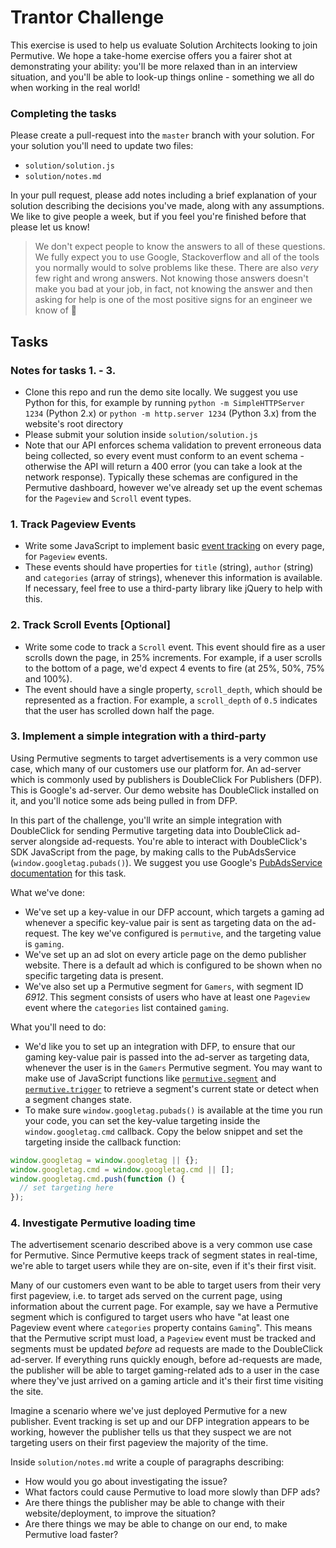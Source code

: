 # Trantor Challenge

This exercise is used to help us evaluate Solution Architects looking to join Permutive.  We hope a take-home exercise offers you a fairer shot at demonstrating your ability: you'll be more relaxed than in an interview situation, and you'll be able to look-up things online - something we all do when working in the real world!

### Completing the tasks

Please create a pull-request into the `master` branch with your solution. For your solution you'll need to update two files:
- `solution/solution.js`
- `solution/notes.md`

In your pull request, please add notes including a brief explanation of your solution describing the decisions you've made, along with any assumptions. We like to give people a week, but if you feel you're finished before that please let us know!

> We don't expect people to know the answers to all of these questions. We fully expect you to use Google, Stackoverflow and all of the tools you normally would to solve problems like these. There are also *very* few right and wrong answers. Not knowing those answers doesn't make you bad at your job, in fact, not knowing the answer and then asking for help is one of the most positive signs for an engineer we know of 💖

## Tasks

### Notes for tasks 1. - 3.
  - Clone this repo and run the demo site locally. We suggest you use Python for this, for example by running `python -m SimpleHTTPServer 1234` (Python 2.x) or `python -m http.server 1234` (Python 3.x) from the website's root directory
  - Please submit your solution inside `solution/solution.js`
  - Note that our API enforces schema validation to prevent erroneous data being collected, so every event must conform to an event schema - otherwise the API will return a 400 error (you can take a look at the network response). Typically these schemas are configured in the Permutive dashboard, however we've already set up the event schemas for the `Pageview` and `Scroll` event types.

### 1. Track Pageview Events

  - Write some JavaScript to implement basic [event tracking](https://developer.permutive.com/page/the-permutive-javascript-sdk#section--track-an-event-track-an-event-) on every page, for `Pageview` events.
  - These events should have properties for `title` (string), `author` (string) and `categories` (array of strings), whenever this information is available. If necessary, feel free to use a third-party library like jQuery to help with this.

### 2. Track Scroll Events [Optional]

  - Write some code to track a `Scroll` event. This event should fire as a user scrolls down the page, in 25% increments. For example, if a user scrolls to the bottom of a page, we'd expect 4 events to fire (at 25%, 50%, 75% and 100%).
  - The event should have a single property, `scroll_depth`, which should be represented as a fraction. For example, a `scroll_depth` of `0.5` indicates that the user has scrolled down half the page.

### 3. Implement a simple integration with a third-party

Using Permutive segments to target advertisements is a very common use case, which many of our customers use our platform for. An ad-server which is commonly used by publishers is DoubleClick For Publishers (DFP). This is Google's ad-server. Our demo website has DoubleClick installed on it, and you'll notice some ads being pulled in from DFP.

In this part of the challenge, you'll write an simple integration with DoubleClick for sending Permutive targeting data into DoubleClick ad-server alongside ad-requests. You're able to interact with DoubleClick's SDK JavaScript from the page, by making calls to the PubAdsService (`window.googletag.pubads()`). We suggest you use Google's [PubAdsService documentation](https://developers.google.com/doubleclick-gpt/reference#googletagpubadsservice) for this task.

What we've done:
  - We've set up a key-value in our DFP account, which targets a gaming ad whenever a specific key-value pair is sent as targeting data on the ad-request. The key we've configured is `permutive`, and the targeting value is `gaming`.
  - We've set up an ad slot on every article page on the demo publisher website. There is a default ad which is configured to be shown when no specific targeting data is present.
  - We've also set up a Permutive segment for `Gamers`, with segment ID *6912*. This segment consists of users who have at least one `Pageview` event where the `categories` list contained `gaming`.

What you'll need to do:
  - We'd like you to set up an integration with DFP, to ensure that our gaming key-value pair is passed into the ad-server as targeting data, whenever the user is in the `Gamers` Permutive segment. You may want to make use of JavaScript functions like [`permutive.segment`](https://developer.permutive.com/page/the-permutive-javascript-sdk#retrieving-individual-segments) and [`permutive.trigger`](https://developer.permutive.com/page/the-permutive-javascript-sdk#realtime-triggers) to retrieve a segment's current state or detect when a segment changes state.
  - To make sure `window.googletag.pubads()` is available at the time you run your code, you can set the key-value targeting inside the `window.googletag.cmd` callback. Copy the below snippet and set the targeting inside the callback function:
  ```javascript
  window.googletag = window.googletag || {};
  window.googletag.cmd = window.googletag.cmd || [];
  window.googletag.cmd.push(function () {
    // set targeting here
  });
  ```

### 4. Investigate Permutive loading time

The advertisement scenario described above is a very common use case for Permutive. Since Permutive keeps track of segment states in real-time, we're able to target users while they are on-site, even if it's their first visit.

Many of our customers even want to be able to target users from their very first pageview, i.e. to target ads served on the current page, using information about the current page.  For example, say we have a Permutive segment which is configured to target users who have "at least one Pageview event where `categories` property contains `Gaming`". This means that the Permutive script must load, a `Pageview` event must be tracked and segments must be updated *before* ad requests are made to the DoubleClick ad-server. If everything runs quickly enough, before ad-requests are made, the publisher will be able to target gaming-related ads to a user in the case where they've just arrived on a gaming article and it's their first time visiting the site.

Imagine a scenario where we've just deployed Permutive for a new publisher. Event tracking is set up and our DFP integration appears to be working, however the publisher tells us that they suspect we are not targeting users on their first pageview the majority of the time.

Inside `solution/notes.md` write a couple of paragraphs describing:
- How would you go about investigating the issue?
- What factors could cause Permutive to load more slowly than DFP ads?
- Are there things the publisher may be able to change with their website/deployment, to improve the situation?
- Are there things we may be able to change on our end, to make Permutive load faster?
